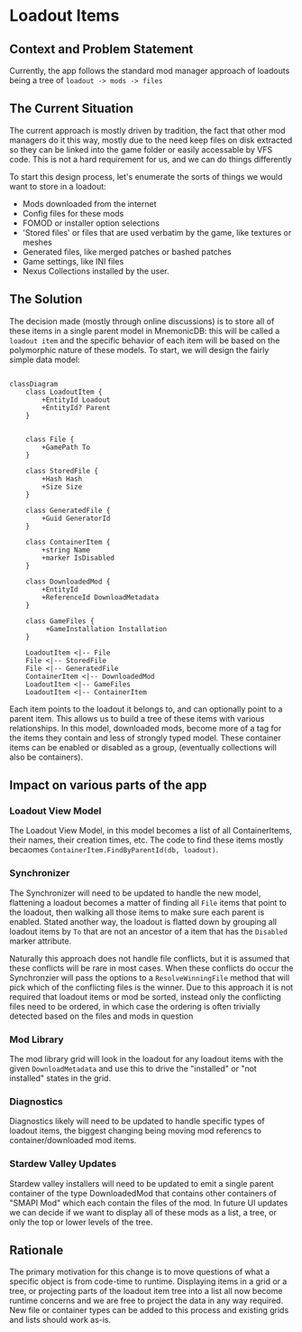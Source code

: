 # Loadout Items

## Context and Problem Statement

Currently, the app follows the standard mod manager approach of loadouts being a tree of `loadout -> mods -> files`

## The Current Situation
The current approach is mostly driven by tradition, the fact that other mod managers do it this way, mostly due to the need
keep files on disk extracted so they can be linked into the game folder or easily accessable by VFS code. This is not a hard
requirement for us, and we can do things differently

To start this design process, let's enumerate the sorts of things we would want to store in a loadout:

- Mods downloaded from the internet
- Config files for these mods
- FOMOD or installer option selections
- 'Stored files' or files that are used verbatim by the game, like textures or meshes
- Generated files, like merged patches or bashed patches
- Game settings, like INI files
- Nexus Collections installed by the user. 

## The Solution

The decision made (mostly through online discussions) is to store all of these items in a single parent model in MnemonicDB:
this will be called a `loadout item` and the specific behavior of each item will be based on the polymorphic nature
of these models. To start, we will design the fairly simple data model:

```mermaid

classDiagram
    class LoadoutItem {
        +EntityId Loadout
        +EntityId? Parent
    }
    

    class File {
        +GamePath To
    }

    class StoredFile {
        +Hash Hash
        +Size Size
    }

    class GeneratedFile {
        +Guid GeneratorId
    }
    
    class ContainerItem {
        +string Name
        +marker IsDisabled
    }
    
    class DownloadedMod {
        +EntityId
        +ReferenceId DownloadMetadata
    }
    
    class GameFiles {
         +GameInstallation Installation
    }

    LoadoutItem <|-- File
    File <|-- StoredFile
    File <|-- GeneratedFile
    ContainerItem <|-- DownloadedMod
    LoadoutItem <|-- GameFiles
    LoadoutItem <|-- ContainerItem

```

Each item points to the loadout it belongs to, and can optionally point to a parent item. This allows us to build a tree
of these items with various relationships. In this model, downloaded mods, become more of a tag for the items they contain
and less of strongly typed model. These container items can be enabled or disabled as a group, (eventually collections will
also be containers).


## Impact on various parts of the app

### Loadout View Model

The Loadout View Model, in this model becomes a list of all ContainerItems, their names, their creation times, etc. The code
to find these items mostly becaomes `ContainerItem.FindByParentId(db, loadout)`.

### Synchronizer

The Synchronizer will need to be updated to handle the new model, flattening a loadout becomes a matter of finding all `File`
items that point to the loadout, then walking all those items to make sure each parent is enabled. Stated another way, the
loadout is flatted down by grouping all loadout items by `To` that are not an ancestor of a item that has the `Disabled` marker
attribute.

Naturally this approach does not handle file conflicts, but it is assumed that these conflicts will be rare in most cases. When these
conflicts do occur the Synchronzier will pass the options to a `ResolveWinningFile` method that will pick which of the conflicting
files is the winner. Due to this approach it is not required that loadout items or mod be sorted, instead only the conflicting
files need to be ordered, in which case the ordering is often trivially detected based on the files and mods in question

### Mod Library

The mod library grid will look in the loadout for any loadout items with the given `DownloadMetadata` and use this to drive
the "installed" or "not installed" states in the grid. 

### Diagnostics

Diagnostics likely will need to be updated to handle specific types of loadout items, the biggest changing being moving 
mod referencs to container/downloaded mod items. 

### Stardew Valley Updates

Stardew valley installers will need to be updated to emit a single parent container of the type DownloadedMod that contains
other containers of "SMAPI Mod" which each contain the files of the mod. In future UI updates we can decide if we want
to display all of these mods as a list, a tree, or only the top or lower levels of the tree. 

## Rationale

The primary motivation for this change is to move questions of what a specific object is from code-time to runtime. Displaying
items in a grid or a tree, or projecting parts of the loadout item tree into a list all now become runtime concerns and 
we are free to project the data in any way required. New file or container types can be added to this process and existing
grids and lists should work as-is. 

